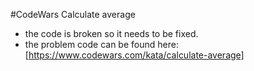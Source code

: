 #CodeWars Calculate average
* the code is broken so it needs to be fixed.
* the problem code can be found here: [https://www.codewars.com/kata/calculate-average]
